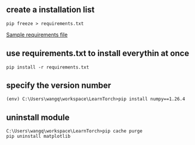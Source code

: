 ## create a installation list

```
pip freeze > requirements.txt
```

[Sample requirements file](../requirements.txt)

## use requirements.txt to install everythin at once
```
pip install -r requirements.txt
```

## specify the version number
```
(env) C:\Users\wangq\workspace\LearnTorch>pip install numpy==1.26.4    
```

## uninstall module
```
C:\Users\wangq\workspace\LearnTorch>pip cache purge
pip uninstall matplotlib
```